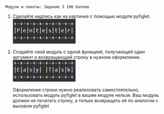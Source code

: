     Модули и пакеты: Задание 3 100 баллов
1. Сделайте надпись как на картинке с помощью модуля pyfiglet.
 ![img.png](img.png)
2. Создайте свой модуль с одной функцией, получающей один аргумент и возвращающий строку в нужном оформлении.
![img_1.png](img_1.png)

    Оформление строки нужно реализовать самостоятельно, использовать модуль
     pyfiglet в вашем модуле нельзя.
     Ваш модуль должен не печатать строку, а только возвращать её по аналогии с 
     вызовом pyfiglet